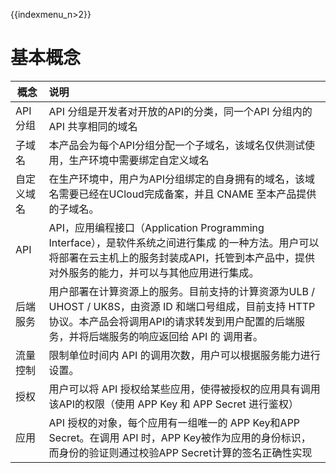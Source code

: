 {{indexmenu_n>2}}

# 基本概念

| 概念 | 说明 |
| ------------|:--------------|
| API分组 | API 分组是开发者对开放的API的分类，同一个API 分组内的API 共享相同的域名|
| 子域名 | 本产品会为每个API分组分配一个子域名，该域名仅供测试使用，生产环境中需要绑定自定义域名|
| 自定义域名 | 在生产环境中，用户为API分组绑定的自身拥有的域名，该域名需要已经在UCloud完成备案，并且 CNAME 至本产品提供的子域名。|
| API | API，应用编程接口（Application Programming Interface），是软件系统之间进行集成 的一种方法。用户可以将部署在云主机上的服务封装成API，托管到本产品中，提供对外服务的能力，并可以与其他应用进行集成。|
| 后端服务 | 用户部署在计算资源上的服务。目前支持的计算资源为ULB / UHOST / UK8S，由资源 ID 和端口号组成，目前支持 HTTP 协议。本产品会将调用API的请求转发到用户配置的后端服务，并将后端服务的响应返回给 API 的 调用者。|
| 流量控制 | 限制单位时间内 API 的调用次数，用户可以根据服务能力进行设置。|
| 授权 | 用户可以将 API 授权给某些应用，使得被授权的应用具有调用该API的权限（使用 APP Key 和 APP Secret 进行鉴权）|
| 应用 | API 授权的对象，每个应用有一组唯一的 APP Key和APP Secret。在调用 API 时，APP Key被作为应用的身份标识，而身份的验证则通过校验APP Secret计算的签名正确性实现|
